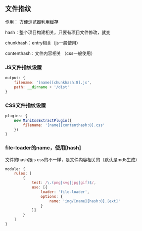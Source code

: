 ## 文件指纹



作用： 方便浏览器利用缓存



hash：整个项目构建相关，只要有项目文件修改，就变

chunkhash：entry相关（js一般使用）

contenthash：文件内容相关 （css一般使用）



### JS文件指纹设置

```js
output: {
    filename: '[name][chunkhash:8].js',
    path: __dirname + '/dist'
}
```



### CSS文件指纹设置

```js
plugins: {
    new MiniCssExtractPlugin({
        filename: '[name][contenthash:8].css'
    })
}
```



### file-loader的name，使用[hash]

文件的hash跟js css的不一样，是文件内容相关的（默认是md5生成）

```js
module: {
    rules: [
        {
            test: /\.(png|svg|jpg|gif)$/,
            use: [{
                loader: 'file-loader',
                options: {
                    name: 'img/[name][hash:8].[ext]'
                }
            }]
        }
    ]
}
```

